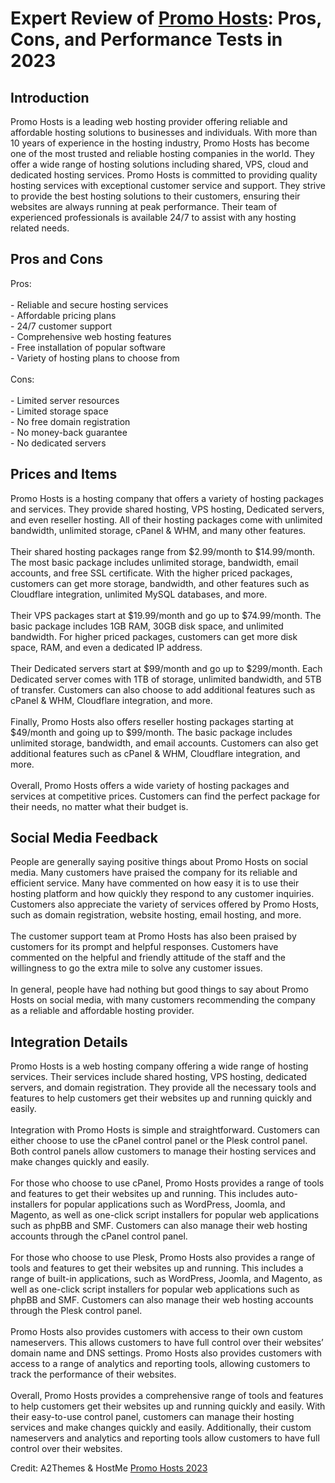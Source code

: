 <h1>Expert Review of <a href="https://a2themes.com/promo-hosts-reviews">Promo Hosts</a>: Pros, Cons, and Performance Tests in 2023</h1>
<h2>Introduction</h2>
Promo Hosts is a leading web hosting provider offering reliable and affordable hosting solutions to businesses and individuals. With more than 10 years of experience in the hosting industry, Promo Hosts has become one of the most trusted and reliable hosting companies in the world. They offer a wide range of hosting solutions including shared, VPS, cloud and dedicated hosting services. Promo Hosts is committed to providing quality hosting services with exceptional customer service and support. They strive to provide the best hosting solutions to their customers, ensuring their websites are always running at peak performance. Their team of experienced professionals is available 24/7 to assist with any hosting related needs.
<h2>Pros and Cons</h2>
Pros:<br><br>- Reliable and secure hosting services<br>- Affordable pricing plans<br>- 24/7 customer support<br>- Comprehensive web hosting features<br>- Free installation of popular software<br>- Variety of hosting plans to choose from<br><br>Cons:<br><br>- Limited server resources<br>- Limited storage space<br>- No free domain registration<br>- No money-back guarantee<br>- No dedicated servers
<h2>Prices and Items</h2>
Promo Hosts is a hosting company that offers a variety of hosting packages and services. They provide shared hosting, VPS hosting, Dedicated servers, and even reseller hosting. All of their hosting packages come with unlimited bandwidth, unlimited storage, cPanel & WHM, and many other features. <br><br>Their shared hosting packages range from $2.99/month to $14.99/month. The most basic package includes unlimited storage, bandwidth, email accounts, and free SSL certificate. With the higher priced packages, customers can get more storage, bandwidth, and other features such as Cloudflare integration, unlimited MySQL databases, and more. <br><br>Their VPS packages start at $19.99/month and go up to $74.99/month. The basic package includes 1GB RAM, 30GB disk space, and unlimited bandwidth. For higher priced packages, customers can get more disk space, RAM, and even a dedicated IP address. <br><br>Their Dedicated servers start at $99/month and go up to $299/month. Each Dedicated server comes with 1TB of storage, unlimited bandwidth, and 5TB of transfer. Customers can also choose to add additional features such as cPanel & WHM, Cloudflare integration, and more. <br><br>Finally, Promo Hosts also offers reseller hosting packages starting at $49/month and going up to $99/month. The basic package includes unlimited storage, bandwidth, and email accounts. Customers can also get additional features such as cPanel & WHM, Cloudflare integration, and more. <br><br>Overall, Promo Hosts offers a wide variety of hosting packages and services at competitive prices. Customers can find the perfect package for their needs, no matter what their budget is.
<h2>Social Media Feedback</h2>
People are generally saying positive things about Promo Hosts on social media. Many customers have praised the company for its reliable and efficient service. Many have commented on how easy it is to use their hosting platform and how quickly they respond to any customer inquiries. Customers also appreciate the variety of services offered by Promo Hosts, such as domain registration, website hosting, email hosting, and more.<br><br>The customer support team at Promo Hosts has also been praised by customers for its prompt and helpful responses. Customers have commented on the helpful and friendly attitude of the staff and the willingness to go the extra mile to solve any customer issues.<br><br>In general, people have had nothing but good things to say about Promo Hosts on social media, with many customers recommending the company as a reliable and affordable hosting provider.
<h2>Integration Details</h2>
Promo Hosts is a web hosting company offering a wide range of hosting services. Their services include shared hosting, VPS hosting, dedicated servers, and domain registration. They provide all the necessary tools and features to help customers get their websites up and running quickly and easily.<br><br>Integration with Promo Hosts is simple and straightforward. Customers can either choose to use the cPanel control panel or the Plesk control panel. Both control panels allow customers to manage their hosting services and make changes quickly and easily.<br><br>For those who choose to use cPanel, Promo Hosts provides a range of tools and features to get their websites up and running. This includes auto-installers for popular applications such as WordPress, Joomla, and Magento, as well as one-click script installers for popular web applications such as phpBB and SMF. Customers can also manage their web hosting accounts through the cPanel control panel.<br><br>For those who choose to use Plesk, Promo Hosts also provides a range of tools and features to get their websites up and running. This includes a range of built-in applications, such as WordPress, Joomla, and Magento, as well as one-click script installers for popular web applications such as phpBB and SMF. Customers can also manage their web hosting accounts through the Plesk control panel.<br><br>Promo Hosts also provides customers with access to their own custom nameservers. This allows customers to have full control over their websites’ domain name and DNS settings. Promo Hosts also provides customers with access to a range of analytics and reporting tools, allowing customers to track the performance of their websites.<br><br>Overall, Promo Hosts provides a comprehensive range of tools and features to help customers get their websites up and running quickly and easily. With their easy-to-use control panel, customers can manage their hosting services and make changes quickly and easily. Additionally, their custom nameservers and analytics and reporting tools allow customers to have full control over their websites.
<p>Credit: A2Themes & HostMe <a href="https://a2themes.com/promo-hosts-reviews">Promo Hosts 2023</a></p>